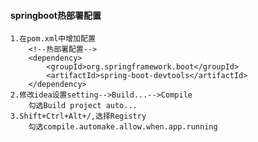 #### springboot热部署配置
    1.在pom.xml中增加配置
        <!--热部署配置-->
        <dependency>
            <groupId>org.springframework.boot</groupId>
            <artifactId>spring-boot-devtools</artifactId>
        </dependency>
    2.修改idea设置setting-->Build...-->Compile
        勾选Build project auto...
    3.Shift+Ctrl+Alt+/,选择Registry
        勾选compile.automake.allow.when.app.running